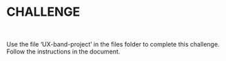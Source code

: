 CHALLENGE
=========

 

Use the file ‘UX-band-project’ in the files folder to complete this challenge.
Follow the instructions in the document.
